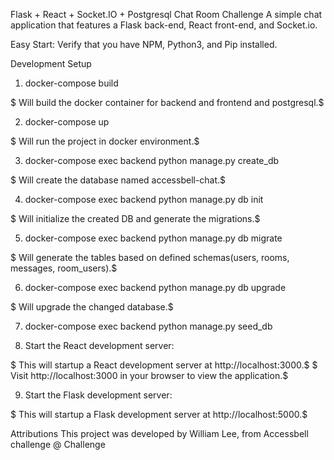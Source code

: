Flask + React + Socket.IO + Postgresql Chat Room Challenge
A simple chat application that features a Flask back-end, React front-end, and Socket.io.

Easy Start:
Verify that you have NPM, Python3, and Pip installed.

Development
Setup
1. docker-compose build

$ Will build the docker container for backend and frontend and postgresql.$

2. docker-compose up

$ Will run the project in docker environment.$

3. docker-compose exec backend python manage.py create_db

$ Will create the database named accessbell-chat.$

4. docker-compose exec backend python manage.py db init

$ Will initialize the created DB and generate the migrations.$

5. docker-compose exec backend python manage.py db migrate

$ Will generate the tables based on defined schemas(users, rooms, messages, room_users).$

6. docker-compose exec backend python manage.py db upgrade

$ Will upgrade the changed database.$

7. docker-compose exec backend python manage.py seed_db

8. Start the React development server:

$ This will startup a React development server at http://localhost:3000.$
$ Visit http://localhost:3000 in your browser to view the application.$

9. Start the Flask development server:

$ This will startup a Flask development server at http://localhost:5000.$

Attributions
This project was developed by William Lee, from Accessbell challenge @ Challenge